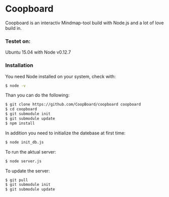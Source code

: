 # Coopboard

Coopboard is an interactiv Mindmap-tool build with Node.js and a lot of love build in.

### Testet on:

Ubuntu 15.04 with Node v0.12.7 

### Installation

You need Node installed on your system, check with:
```sh 
$ node -v
```
Than you can do the following:
```sh
$ git clone https://github.com/CoopBoard/coopboard coopboard
$ cd coopboard
$ git submodule init
$ git submodule update
$ npm install
```
In addition you need to initialize the datebase at first time:
```sh
$ node init_db.js
```
To run the aktual server:
```sh
$ node server.js
```
To update the  server:
```sh
$ git pull
$ git submodule init
$ git submodule update
```